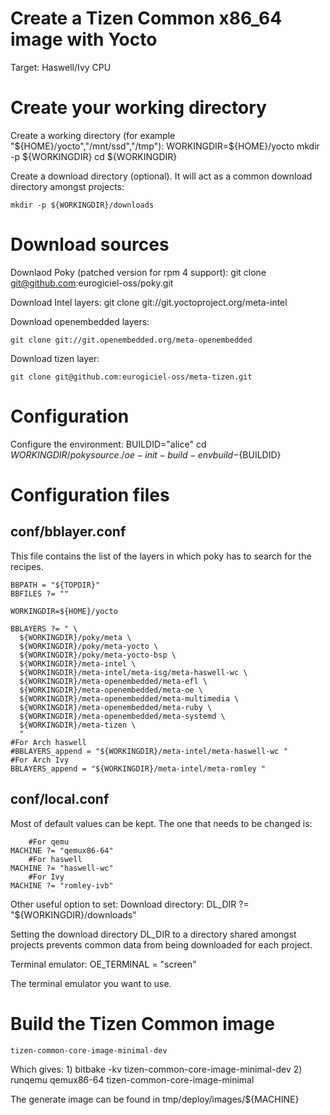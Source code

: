 Create a Tizen Common x86_64 image with Yocto
=============================================

Target: Haswell/Ivy CPU

# Create your working directory
Create a working directory (for example "${HOME}/yocto","/mnt/ssd","/tmp"):
	WORKINGDIR=${HOME}/yocto
	mkdir -p ${WORKINGDIR}
	cd ${WORKINGDIR}

Create a download directory (optional). It will act as a common download
directory amongst projects:

	mkdir -p ${WORKINGDIR}/downloads

# Download sources

Downlaod Poky (patched version for rpm 4 support):
	git clone git@github.com:eurogiciel-oss/poky.git

Download Intel layers:
	git clone git://git.yoctoproject.org/meta-intel

Download openembedded layers:

	git clone git://git.openembedded.org/meta-openembedded

Download tizen layer:

	git clone git@github.com:eurogiciel-oss/meta-tizen.git

# Configuration

Configure the environment:
	BUILDID="alice"
	cd ${WORKINGDIR}/poky
	source ./oe-init-build-env build-${BUILDID}

# Configuration files

## conf/bblayer.conf

This file contains the list of the layers in which poky has to search
for the recipes.

	BBPATH = "${TOPDIR}"
	BBFILES ?= ""

	WORKINGDIR=${HOME}/yocto

	BBLAYERS ?= " \
	  ${WORKINGDIR}/poky/meta \
	  ${WORKINGDIR}/poky/meta-yocto \
	  ${WORKINGDIR}/poky/meta-yocto-bsp \
	  ${WORKINGDIR}/meta-intel \
	  ${WORKINGDIR}/meta-intel/meta-isg/meta-haswell-wc \
	  ${WORKINGDIR}/meta-openembedded/meta-efl \
	  ${WORKINGDIR}/meta-openembedded/meta-oe \
	  ${WORKINGDIR}/meta-openembedded/meta-multimedia \
	  ${WORKINGDIR}/meta-openembedded/meta-ruby \
	  ${WORKINGDIR}/meta-openembedded/meta-systemd \
	  ${WORKINGDIR}/meta-tizen \
	  "
	#For Arch haswell
	#BBLAYERS_append = "${WORKINGDIR}/meta-intel/meta-haswell-wc "
	#For Arch Ivy
	BBLAYERS_append = "${WORKINGDIR}/meta-intel/meta-romley "

## conf/local.conf

Most of default values can be kept. The one that needs to be changed is:

        #For qemu
	MACHINE ?= "qemux86-64"
        #For haswell
	MACHINE ?= "haswell-wc"
        #For Ivy
	MACHINE ?= "romley-ivb"

Other useful option to set:
Download directory:
	DL_DIR ?= "${WORKINGDIR}/downloads"

Setting the download directory DL_DIR to a directory shared amongst
projects prevents common data from being downloaded for each project.

Terminal emulator:
	OE_TERMINAL = "screen"

The terminal emulator you want to use.

# Build the Tizen Common image
	tizen-common-core-image-minimal-dev

Which gives:
	1) bitbake -kv tizen-common-core-image-minimal-dev
	2) runqemu qemux86-64 tizen-common-core-image-minimal

The generate image can be found in tmp/deploy/images/${MACHINE}

